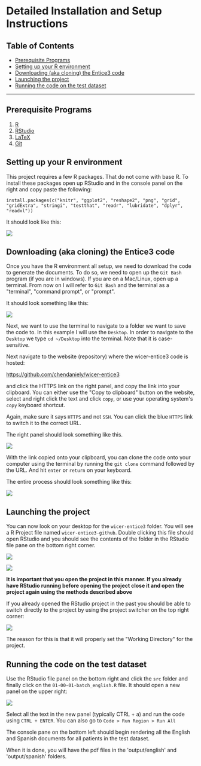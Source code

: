 # Detailed Installation and Setup Instructions

## Table of Contents
<!-- MarkdownTOC -->

- [Prerequisite Programs](#prerequisite-programs)
- [Setting up your R environment](#setting-up-your-r-environment)
- [Downloading (aka cloning) the Entice3 code](#downloading-aka-cloning-the-entice3-code)
- [Launching the project](#launching-the-project)
- [Running the code on the test dataset](#running-the-code-on-the-test-dataset)

<!-- /MarkdownTOC -->

*******************************************************************************

## Prerequisite Programs

1. [R](https://cran.rstudio.com/)
2. [RStudio](https://www.rstudio.com/products/rstudio/download/preview/)
3. [LaTeX](https://latex-project.org/ftp.html)
4. [Git](https://git-scm.com/)

## Setting up your R environment

This project requires a few R packages. That do not come with base R.
To install these packages open up RStudio and in the console panel on the right and copy paste the following:

`install.packages(c("knitr", "ggplot2", "reshape2", "png", "grid", "gridExtra", "stringi", "testthat", "readr", "lubridate", "dplyr", "readxl"))`

It should look like this:

![](https://raw.githubusercontent.com/chendaniely/wicer-entice3/master/installation_and_setup_instructions/rstudio_console_install_packages.png)

## Downloading (aka cloning) the Entice3 code

Once you have the R environment all setup, we need to download the code to generate the documents.
To do so, we need to open up the `Git Bash` program (if you are in windows).  If you are on a Mac/Linux, open up a terminal.
From now on I will refer to `Git Bash` and the terminal as a "terminal", "command prompt", or "prompt".

It should look something like this:

![](https://raw.githubusercontent.com/chendaniely/wicer-entice3/master/installation_and_setup_instructions/git_bash_startup.png)

Next, we want to use the terminal to navigate to a folder we want to save the code to.  In this example I will use the `Desktop`.
In order to navigate to the `Desktop` we type `cd ~/Desktop` into the terminal.  Note that it is case-sensitive.

Next navigate to the website (repository) where the wicer-entice3 code is hosted:

https://github.com/chendaniely/wicer-entice3

and click the HTTPS link on the right panel, and copy the link into your clipboard.  You can either use the "Copy to clipboard" button on the website, select and right click the text and click `copy`, or use your operating system's `copy` keyboard shortcut.

Again, make sure it says `HTTPS` and not `SSH`.
You can click the blue `HTTPS` link to switch it to the correct URL.

The right panel should look something like this.

![](https://raw.githubusercontent.com/chendaniely/wicer-entice3/master/installation_and_setup_instructions/github_download_clone_link.png)

With the link copied onto your clipboard, you can clone the code onto your computer using the terminal by running the `git clone` command followed by the URL.  And hit `enter` or `return` on your keyboard.

The entire process should look something like this:

![](https://raw.githubusercontent.com/chendaniely/wicer-entice3/master/installation_and_setup_instructions/git_bash_cd_clone_repo.png)

## Launching the project

You can now look on your desktop for the `wicer-entice3` folder.  You will see a R Project file named `wicer-entice3-github`.
Double clicking this file should open RStudio and you should see the contents of the folder in the RStudio file pane on the bottom right corner.

![](https://raw.githubusercontent.com/chendaniely/wicer-entice3/master/installation_and_setup_instructions/explorer_selected_r_project.png)

![](https://raw.githubusercontent.com/chendaniely/wicer-entice3/master/installation_and_setup_instructions/rstudio_file_panel_root_dir.png)

**It is important that you open the project in this manner.  If you already have RStudio running before opening the project close it and open the project again using the methods described above**

If you already opened the RStudio project in the past you should be able to switch directly to the project by using the project switcher on the top right corner:

![](https://raw.githubusercontent.com/chendaniely/wicer-entice3/master/installation_and_setup_instructions/rstudio_project_selector.png)

The reason for this is that it will properly set the "Working Directory" for the project.

## Running the code on the test dataset

Use the RStudio file panel on the bottom right and click the `src` folder and finally click on the `01-00-01-batch_english.R` file.
It should open a new panel on the upper right:

![](https://raw.githubusercontent.com/chendaniely/wicer-entice3/master/installation_and_setup_instructions/rstudio_src_01_00-01-batch-english.png)

Select all the text in the new panel (typically CTRL + a) and run the code using `CTRL + ENTER`.  You can also go to `Code > Run Region > Run All`

The console pane on the bottom left should begin rendering all the English and Spanish documents for all patients in the test dataset.

When it is done, you will have the pdf files in the 'output/english' and 'output/spanish' folders.
